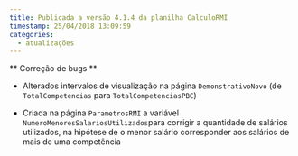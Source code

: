 ```yaml
---
title: Publicada a versão 4.1.4 da planilha CalculoRMI
timestamp: 25/04/2018 13:09:59
categories:
  - atualizações
---
```


** Correção de bugs **

+ Alterados intervalos de visualização na página `DemonstrativoNovo` (de `TotalCompetencias` para `TotalCompetenciasPBC`)

+ Criada na página `ParametrosRMI` a variável `NumeroMenoresSalariosUtilizados`para corrigir a quantidade de salários utilizados, na hipótese de o menor salário corresponder aos salários de mais de uma competência